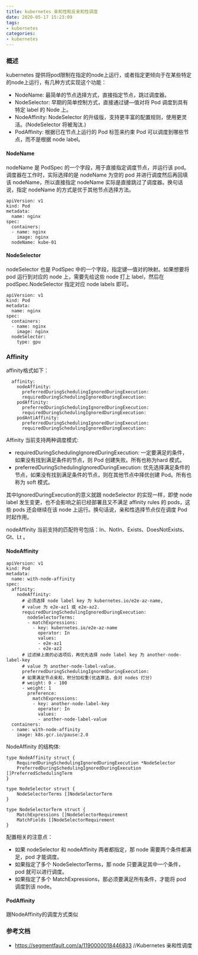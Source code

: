 ```yaml
---
title: kubernetes 亲和性和反亲和性调度
date: 2020-05-17 15:23:09
tags:
- kubernetes
categories:
- kubernetes
---
```


### 概述
kubernetes 提供将pod限制在指定的node上运行，或者指定更倾向于在某些特定的node上运行，有几种方式实现这个功能：
- NodeName: 最简单的节点选择方式，直接指定节点，跳过调度器。
- NodeSelector: 早期的简单控制方式，直接通过键—值对将 Pod 调度到具有特定 label 的 Node 上。
- NodeAffinity: NodeSelector 的升级版，支持更丰富的配置规则，使用更灵活。(NodeSelector 将被淘汰.)
- PodAffinity: 根据已在节点上运行的 Pod 标签来约束 Pod 可以调度到哪些节点，而不是根据 node label。

#### NodeName
nodeName 是 PodSpec 的一个字段，用于直接指定调度节点，并运行该 pod。调度器在工作时，实际选择的是 nodeName 为空的 pod 并进行调度然后再回填该 nodeName，所以直接指定 nodeName 实际是直接跳过了调度器。换句话说，指定 nodeName 的方式是优于其他节点选择方法。

```
apiVersion: v1
kind: Pod
metadata:
  name: nginx
spec:
  containers:
  - name: nginx
    image: nginx
  nodeName: kube-01
```

#### NodeSelector
nodeSelector 也是 PodSpec 中的一个字段，指定键—值对的映射。如果想要将 pod 运行到对应的 node 上，需要先给这些 node 打上 label，然后在 podSpec.NodeSelector 指定对应 node labels 即可。

```
apiVersion: v1
kind: Pod
metadata:
  name: nginx
spec:
  containers:
  - name: nginx
    image: nginx
  nodeSelector:
    type: gpu
```

### Affinity
affinity格式如下：

```
  affinity:
    nodeAffinity:
      preferredDuringSchedulingIgnoredDuringExecution:
      requiredDuringSchedulingIgnoredDuringExecution:
    podAffinity:
      preferredDuringSchedulingIgnoredDuringExecution:
      requiredDuringSchedulingIgnoredDuringExecution:
    podAntiAffinity:
      preferredDuringSchedulingIgnoredDuringExecution:
      requiredDuringSchedulingIgnoredDuringExecution:
```

Affinity 当前支持两种调度模式:

- requiredDuringSchedulingIgnoredDuringExecution: 一定要满足的条件，如果没有找到满足条件的节点，则 Pod 创建失败。所有也称为hard 模式。
- preferredDuringSchedulingIgnoredDuringExecution: 优先选择满足条件的节点，如果没有找到满足条件的节点，则在其他节点中择优创建 Pod。所有也称为 soft 模式。

其中IgnoredDuringExecution的意义就跟 nodeSelector 的实现一样，即使 node label 发生变更，也不会影响之前已经部署且又不满足 affinity rules 的 pods，这些 pods 还会继续在该 node 上运行。换句话说，亲和性选择节点仅在调度 Pod 时起作用。

nodeAffinity 当前支持的匹配符号包括：In、NotIn、Exists、DoesNotExists、Gt、Lt 。

#### NodeAffinity
```
apiVersion: v1
kind: Pod
metadata:
  name: with-node-affinity
spec:
  affinity:
    nodeAffinity:
      # 必须选择 node label key 为 kubernetes.io/e2e-az-name,
      # value 为 e2e-az1 或 e2e-az2.
      requiredDuringSchedulingIgnoredDuringExecution:
        nodeSelectorTerms:
        - matchExpressions:
          - key: kubernetes.io/e2e-az-name
            operator: In
            values:
            - e2e-az1
            - e2e-az2
      # 过滤掉上面的必选项后，再优先选择 node label key 为 another-node-label-key
      # value 为 another-node-label-value.
      preferredDuringSchedulingIgnoredDuringExecution:
      # 如果满足节点亲和，积分加权重(优选算法，会对 nodes 打分)
      # weight: 0 - 100
      - weight: 1
        preference:
          matchExpressions:
          - key: another-node-label-key
            operator: In
            values:
            - another-node-label-value
  containers:
  - name: with-node-affinity
    image: k8s.gcr.io/pause:2.0
```

NodeAffinity 的结构体:
```
type NodeAffinity struct {
    RequiredDuringSchedulingIgnoredDuringExecution *NodeSelector
    PreferredDuringSchedulingIgnoredDuringExecution []PreferredSchedulingTerm
}

type NodeSelector struct {
    NodeSelectorTerms []NodeSelectorTerm
}

type NodeSelectorTerm struct {
    MatchExpressions []NodeSelectorRequirement
    MatchFields []NodeSelectorRequirement
}
```

配置相关的注意点：

- 如果 nodeSelector 和 nodeAffinity 两者都指定，那 node 需要两个条件都满足，pod 才能调度。
- 如果指定了多个 NodeSelectorTerms，那 node 只要满足其中一个条件，pod 就可以进行调度。
- 如果指定了多个 MatchExpressions，那必须要满足所有条件，才能将 pod 调度到该 node。


#### PodAffinity

跟NodeAffinity的调度方式类似

### 参考文档
- https://segmentfault.com/a/1190000018446833  //Kubernetes 亲和性调度
